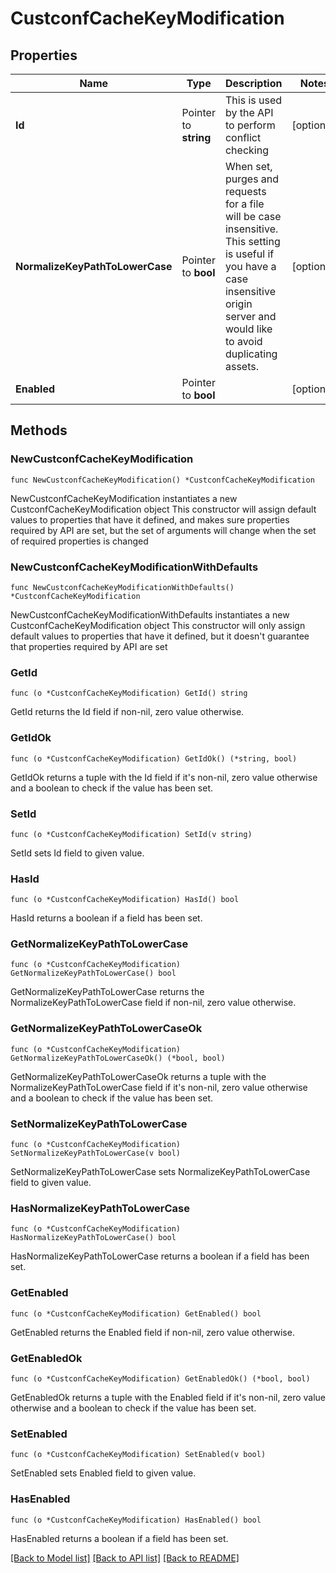 # CustconfCacheKeyModification

## Properties

Name | Type | Description | Notes
------------ | ------------- | ------------- | -------------
**Id** | Pointer to **string** | This is used by the API to perform conflict checking | [optional] 
**NormalizeKeyPathToLowerCase** | Pointer to **bool** | When set, purges and requests for a file will be case insensitive. This setting is useful if you have a case insensitive origin server and would like to avoid duplicating assets. | [optional] 
**Enabled** | Pointer to **bool** |  | [optional] 

## Methods

### NewCustconfCacheKeyModification

`func NewCustconfCacheKeyModification() *CustconfCacheKeyModification`

NewCustconfCacheKeyModification instantiates a new CustconfCacheKeyModification object
This constructor will assign default values to properties that have it defined,
and makes sure properties required by API are set, but the set of arguments
will change when the set of required properties is changed

### NewCustconfCacheKeyModificationWithDefaults

`func NewCustconfCacheKeyModificationWithDefaults() *CustconfCacheKeyModification`

NewCustconfCacheKeyModificationWithDefaults instantiates a new CustconfCacheKeyModification object
This constructor will only assign default values to properties that have it defined,
but it doesn't guarantee that properties required by API are set

### GetId

`func (o *CustconfCacheKeyModification) GetId() string`

GetId returns the Id field if non-nil, zero value otherwise.

### GetIdOk

`func (o *CustconfCacheKeyModification) GetIdOk() (*string, bool)`

GetIdOk returns a tuple with the Id field if it's non-nil, zero value otherwise
and a boolean to check if the value has been set.

### SetId

`func (o *CustconfCacheKeyModification) SetId(v string)`

SetId sets Id field to given value.

### HasId

`func (o *CustconfCacheKeyModification) HasId() bool`

HasId returns a boolean if a field has been set.

### GetNormalizeKeyPathToLowerCase

`func (o *CustconfCacheKeyModification) GetNormalizeKeyPathToLowerCase() bool`

GetNormalizeKeyPathToLowerCase returns the NormalizeKeyPathToLowerCase field if non-nil, zero value otherwise.

### GetNormalizeKeyPathToLowerCaseOk

`func (o *CustconfCacheKeyModification) GetNormalizeKeyPathToLowerCaseOk() (*bool, bool)`

GetNormalizeKeyPathToLowerCaseOk returns a tuple with the NormalizeKeyPathToLowerCase field if it's non-nil, zero value otherwise
and a boolean to check if the value has been set.

### SetNormalizeKeyPathToLowerCase

`func (o *CustconfCacheKeyModification) SetNormalizeKeyPathToLowerCase(v bool)`

SetNormalizeKeyPathToLowerCase sets NormalizeKeyPathToLowerCase field to given value.

### HasNormalizeKeyPathToLowerCase

`func (o *CustconfCacheKeyModification) HasNormalizeKeyPathToLowerCase() bool`

HasNormalizeKeyPathToLowerCase returns a boolean if a field has been set.

### GetEnabled

`func (o *CustconfCacheKeyModification) GetEnabled() bool`

GetEnabled returns the Enabled field if non-nil, zero value otherwise.

### GetEnabledOk

`func (o *CustconfCacheKeyModification) GetEnabledOk() (*bool, bool)`

GetEnabledOk returns a tuple with the Enabled field if it's non-nil, zero value otherwise
and a boolean to check if the value has been set.

### SetEnabled

`func (o *CustconfCacheKeyModification) SetEnabled(v bool)`

SetEnabled sets Enabled field to given value.

### HasEnabled

`func (o *CustconfCacheKeyModification) HasEnabled() bool`

HasEnabled returns a boolean if a field has been set.


[[Back to Model list]](../README.md#documentation-for-models) [[Back to API list]](../README.md#documentation-for-api-endpoints) [[Back to README]](../README.md)


